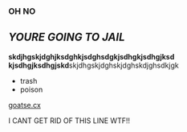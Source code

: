 ### OH NO
_YOURE GOING TO JAIL_
---
**skdjhgskjdghjksdghkjsdghsdgkjsdhgkjsdhgjksd kjsdhgjksdhgjskd**skjdhgskjdghskjdghskdjghsdkjgk
- trash
- poison

[goatse.cx](http://www.google.com)


I CANT GET RID OF THIS LINE WTF!!
